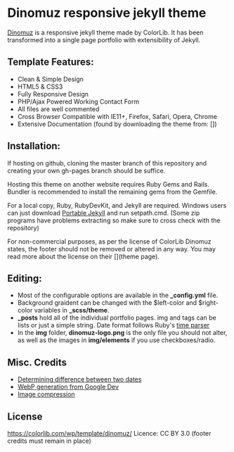# Dinomuz responsive jekyll theme

[Dinomuz](https://colorlib.com/wp/template/dinomuz/) is a responsive jekyll theme made by ColorLib. It has been transformed into a single page portfolio with extensibility of Jekyll.

## Template Features:

* Clean & Simple Design  
* HTML5 & CSS3  
* Fully Responsive Design  
* PHP/Ajax Powered Working Contact Form  
* All files are well commented  
* Cross Browser Compatible with IE11+, Firefox, Safari, Opera, Chrome  
* Extensive Documentation (found by downloading the theme from: [])  

## Installation:

If hosting on github, cloning the master branch of this repository and creating your own gh-pages branch should be suffice.

Hosting this theme on another website requires Ruby Gems and Rails. Bundler is recommended to install the remaining gems from the Gemfile.

For a local copy, Ruby, RubyDevKit, and Jekyll are required. Windows users can just download [Portable Jekyll](https://github.com/madhur/PortableJekyll/releases) and run setpath.cmd. (Some zip programs have problems extracting so make sure to cross check with the repository)

For non-commercial purposes, as per the license of ColorLib Dinomuz states, the footer should not be removed or altered in any way. You may read more about the license on their [](theme page).

## Editing:

* Most of the configurable options are available in the **_config.yml** file.
* Background graident can be changed with the $left-color and $right-color variables in **_scss/theme**.
* **_posts** hold all of the individual portfolio pages. img and tags can be lists or just a simple string. Date format follows Ruby's [time parser](https://ruby-doc.org/stdlib-2.5.1/libdoc/time/rdoc/Time.html#method-c-parse)
* In the **img** folder, **dinomuz-logo.png** is the only file you should not alter, as well as the images in **img/elements** if you use checkboxes/radio.

## Misc. Credits

* [Determining difference between two dates](https://stackoverflow.com/a/42957288)
* [WebP generation from Google Dev](https://developers.google.com/speed/webp/docs/precompiled)
* [Image compression](https://tinyjpg.com)

## License

https://colorlib.com/wp/template/dinomuz/
Licence: CC BY 3.0 (footer credits must remain in place)